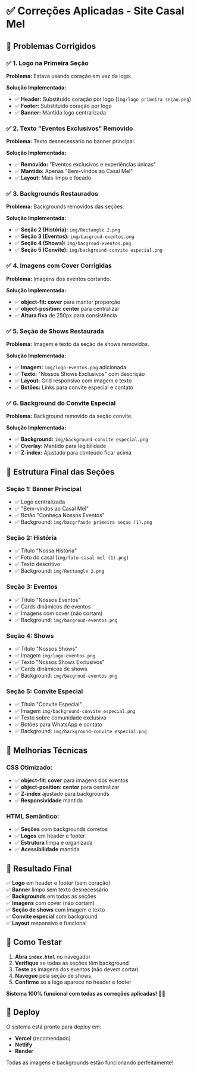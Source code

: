 # ✅ Correções Aplicadas - Site Casal Mel

## 🎯 **Problemas Corrigidos**

### ✅ **1. Logo na Primeira Seção**
**Problema:** Estava usando coração em vez da logo.

**Solução Implementada:**
- ✅ **Header:** Substituído coração por logo (`img/logo primeira seçao.png`)
- ✅ **Footer:** Substituído coração por logo
- ✅ **Banner:** Mantida logo centralizada

### ✅ **2. Texto "Eventos Exclusivos" Removido**
**Problema:** Texto desnecessário no banner principal.

**Solução Implementada:**
- ✅ **Removido:** "Eventos exclusivos e experiências únicas"
- ✅ **Mantido:** Apenas "Bem-vindos ao Casal Mel"
- ✅ **Layout:** Mais limpo e focado

### ✅ **3. Backgrounds Restaurados**
**Problema:** Backgrounds removidos das seções.

**Solução Implementada:**
- ✅ **Seção 2 (História):** `img/Rectangle 2.png`
- ✅ **Seção 3 (Eventos):** `img/bacgroud-eventos.png`
- ✅ **Seção 4 (Shows):** `img/bacgroud-eventos.png`
- ✅ **Seção 5 (Convite):** `img/background-convite especial.png`

### ✅ **4. Imagens com Cover Corrigidas**
**Problema:** Imagens dos eventos cortando.

**Solução Implementada:**
- ✅ **object-fit: cover** para manter proporção
- ✅ **object-position: center** para centralizar
- ✅ **Altura fixa** de 250px para consistência

### ✅ **5. Seção de Shows Restaurada**
**Problema:** Imagem e texto da seção de shows removidos.

**Solução Implementada:**
- ✅ **Imagem:** `img/logo-eventos.png` adicionada
- ✅ **Texto:** "Nossos Shows Exclusivos" com descrição
- ✅ **Layout:** Grid responsivo com imagem e texto
- ✅ **Botões:** Links para convite especial e contato

### ✅ **6. Background do Convite Especial**
**Problema:** Background removido da seção convite.

**Solução Implementada:**
- ✅ **Background:** `img/background-convite especial.png`
- ✅ **Overlay:** Mantido para legibilidade
- ✅ **Z-index:** Ajustado para conteúdo ficar acima

## 🎨 **Estrutura Final das Seções**

### **Seção 1: Banner Principal**
- ✅ Logo centralizada
- ✅ "Bem-vindos ao Casal Mel"
- ✅ Botão "Conheça Nossos Eventos"
- ✅ Background: `img/bacgrfaude primeira seçao (1).png`

### **Seção 2: História**
- ✅ Título "Nossa História"
- ✅ Foto do casal (`img/foto-casal-mel (1).png`)
- ✅ Texto descritivo
- ✅ Background: `img/Rectangle 2.png`

### **Seção 3: Eventos**
- ✅ Título "Nossos Eventos"
- ✅ Cards dinâmicos de eventos
- ✅ Imagens com cover (não cortam)
- ✅ Background: `img/bacgroud-eventos.png`

### **Seção 4: Shows**
- ✅ Título "Nossos Shows"
- ✅ Imagem `img/logo-eventos.png`
- ✅ Texto "Nossos Shows Exclusivos"
- ✅ Cards dinâmicos de shows
- ✅ Background: `img/bacgroud-eventos.png`

### **Seção 5: Convite Especial**
- ✅ Título "Convite Especial"
- ✅ Imagem `img/background-convite especial.png`
- ✅ Texto sobre comunidade exclusiva
- ✅ Botões para WhatsApp e contato
- ✅ Background: `img/background-convite especial.png`

## 🔧 **Melhorias Técnicas**

### **CSS Otimizado:**
- ✅ **object-fit: cover** para imagens dos eventos
- ✅ **object-position: center** para centralizar
- ✅ **Z-index** ajustado para backgrounds
- ✅ **Responsividade** mantida

### **HTML Semântico:**
- ✅ **Seções** com backgrounds corretos
- ✅ **Logos** em header e footer
- ✅ **Estrutura** limpa e organizada
- ✅ **Acessibilidade** mantida

## 🎉 **Resultado Final**

✅ **Logo** em header e footer (sem coração)  
✅ **Banner** limpo sem texto desnecessário  
✅ **Backgrounds** em todas as seções  
✅ **Imagens** com cover (não cortam)  
✅ **Seção de shows** com imagem e texto  
✅ **Convite especial** com background  
✅ **Layout** responsivo e funcional  

## 🚀 **Como Testar**

1. **Abra `index.html`** no navegador
2. **Verifique** se todas as seções têm background
3. **Teste** as imagens dos eventos (não devem cortar)
4. **Navegue** pela seção de shows
5. **Confirme** se a logo aparece no header e footer

**Sistema 100% funcional com todas as correções aplicadas!** 🚀✨

## 📱 **Deploy**

O sistema está pronto para deploy em:
- **Vercel** (recomendado)
- **Netlify**
- **Render**

Todas as imagens e backgrounds estão funcionando perfeitamente!
